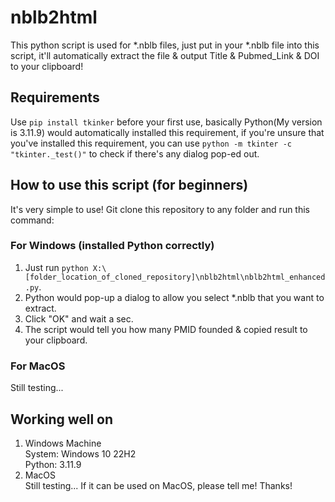 # nblb2html
This python script is used for *.nblb files, just put in your *.nblb file into this script, it'll automatically extract the file &amp; output Title &amp; Pubmed_Link &amp; DOI to your clipboard!
## Requirements ##
Use ``pip install tkinker`` before your first use, basically Python(My version is 3.11.9) would automatically installed this requirement, if you're unsure that you've installed this requirement, you can use ``python -m tkinter -c "tkinter._test()"`` to check if there's any dialog pop-ed out.

## How to use this script (for beginners) ##
It's very simple to use! Git clone this repository to any folder and run this command:

### For Windows (installed Python correctly) ###
1. Just run ``python X:\[folder_location_of_cloned_repository]\nblb2html\nblb2html_enhanced.py``.
2. Python would pop-up a dialog to allow you select *.nblb that you want to extract.
3. Click "OK" and wait a sec.
4. The script would tell you how many PMID founded & copied result to your clipboard.

### For MacOS ###
Still testing...


## Working well on ##
1. Windows Machine<br>
   System: Windows 10 22H2<br>
   Python: 3.11.9
2. MacOS<br>
   Still testing... If it can be used on MacOS, please tell me! Thanks!
